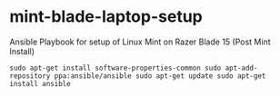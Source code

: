 # mint-blade-laptop-setup
Ansible Playbook for setup of Linux Mint on Razer Blade 15 (Post Mint Install)

`
sudo apt-get install software-properties-common
sudo apt-add-repository ppa:ansible/ansible
sudo apt-get update
sudo apt-get install ansible
`
